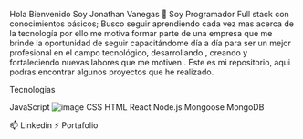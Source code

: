 


Hola Bienvenido Soy Jonathan Vanegas 👋
Soy Programador Full stack con conocimientos básicos; Busco seguir aprendiendo cada vez mas acerca de la tecnología por ello me motiva formar parte de una empresa que me brinde la oportunidad de seguir capacitándome día a día para ser un mejor profesional en el campo tecnológico, desarrollando , creando y fortaleciendo nuevas labores que me motiven .
Este es mi repositorio, aqui podras encontrar algunos proyectos que he realizado.

Tecnologias

JavaScript
![image](https://user-images.githubusercontent.com/112130785/216390003-c396d713-53b2-41da-82ff-f6090f4b054a.png)
CSS
HTML
React
Node.js
Mongoose
MongoDB




📫 Linkedin
⚡ Portafolio
